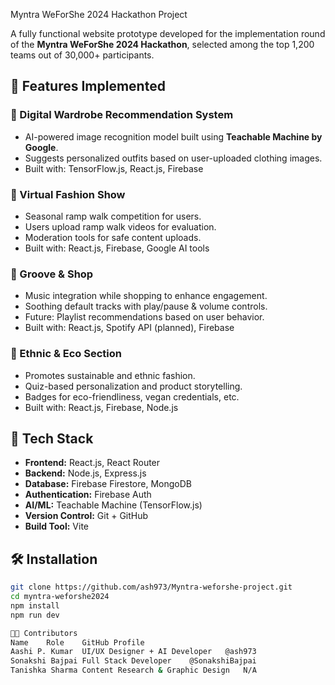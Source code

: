  Myntra WeForShe 2024 Hackathon Project

A fully functional website prototype developed for the implementation round of the **Myntra WeForShe 2024 Hackathon**, selected among the top 1,200 teams out of 30,000+ participants.

## 🚀 Features Implemented

### 🧠 Digital Wardrobe Recommendation System
- AI-powered image recognition model built using **Teachable Machine by Google**.
- Suggests personalized outfits based on user-uploaded clothing images.
- Built with: TensorFlow.js, React.js, Firebase

### 💃 Virtual Fashion Show
- Seasonal ramp walk competition for users.
- Users upload ramp walk videos for evaluation.
- Moderation tools for safe content uploads.
- Built with: React.js, Firebase, Google AI tools

### 🎵 Groove & Shop
- Music integration while shopping to enhance engagement.
- Soothing default tracks with play/pause & volume controls.
- Future: Playlist recommendations based on user behavior.
- Built with: React.js, Spotify API (planned), Firebase

### 🌿 Ethnic & Eco Section
- Promotes sustainable and ethnic fashion.
- Quiz-based personalization and product storytelling.
- Badges for eco-friendliness, vegan credentials, etc.
- Built with: React.js, Firebase, Node.js

## 🧰 Tech Stack

- **Frontend:** React.js, React Router
- **Backend:** Node.js, Express.js
- **Database:** Firebase Firestore, MongoDB
- **Authentication:** Firebase Auth
- **AI/ML:** Teachable Machine (TensorFlow.js)
- **Version Control:** Git + GitHub
- **Build Tool:** Vite

## 🛠️ Installation

```bash
git clone https://github.com/ash973/Myntra-weforshe-project.git
cd myntra-weforshe2024
npm install
npm run dev

👩‍💻 Contributors
Name	Role	GitHub Profile
Aashi P. Kumar	UI/UX Designer + AI Developer	@ash973
Sonakshi Bajpai	Full Stack Developer	@SonakshiBajpai
Tanishka Sharma	Content Research & Graphic Design	N/A